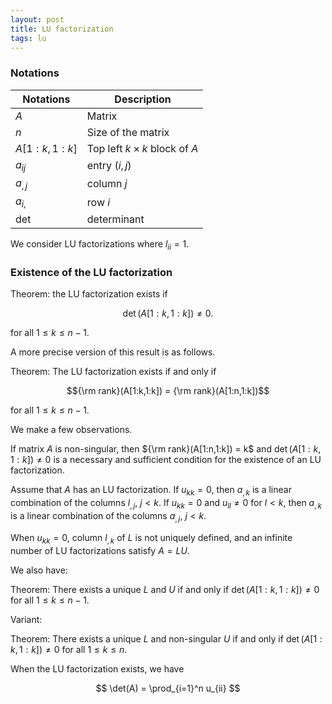 ```yaml
---
layout: post
title: LU factorization
tags: lu
---
```


<!-- bundle exec jekyll serve --incremental -->

### Notations

Notations | Description
--- | ---
$A$ | Matrix
$n$ | Size of the matrix
$A[1: k, 1: k]$ | Top left $k \times k$ block of $A$
$a_{ij}$ | entry $(i,j)$
$a_{,j}$ | column $j$
$a_{i,}$ | row $i$
det | determinant

We consider LU factorizations where $l_{ii} = 1$.

### Existence of the LU factorization

Theorem: the LU factorization exists if

$$\det(A[1: k, 1: k]) \neq 0.$$

for all $1 \le k \le n-1$.

A more precise version of this result is as follows.

Theorem: The LU factorization exists if and only if 

$${\rm rank}(A[1:k,1:k]) = {\rm rank}(A[1:n,1:k])$$

for all $1 \le k \le n-1$.

We make a few observations.

If matrix $A$ is non-singular, then ${\rm rank}(A[1:n,1:k]) = k$ and $\det(A[1: k, 1: k]) \neq 0$ is a necessary and sufficient condition for the existence of an LU factorization.

Assume that $A$ has an LU factorization. If $u_{kk} = 0$, then $a_{,k}$ is a linear combination of the columns $l_{,j}$, $j < k$. If $u_{kk} = 0$ and $u_{ll} \neq 0$ for $l < k$, then $a_{,k}$ is a linear combination of the columns $a_{,j}$, $j < k$.

When $u_{kk} = 0$, column $l_{,k}$ of $L$ is not uniquely defined, and an infinite number of LU factorizations satisfy $A = LU$.

We also have:

Theorem: There exists a unique $L$ and $U$ if and only if $\det(A[1: k, 1: k]) \neq 0$ for all $1 \le k \le n-1$.

Variant:

Theorem: There exists a unique $L$ and non-singular $U$ if and only if $\det(A[1: k, 1: k]) \neq 0$ for all $1 \le k \le n$.

When the LU factorization exists, we have

$$ \det(A) = \prod_{i=1}^n u_{ii} $$
